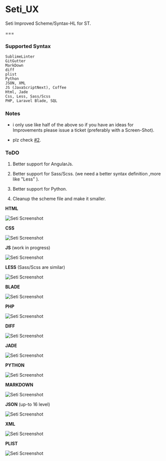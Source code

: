 # Seti_UX

Seti Improved Scheme/Syntax-HL for ST.

===

### Supported Syntax
```
SublimeLinter
GitGutter
MarkDown
diff
plist
Python
JSON, XML
JS (JavaScriptNext), Coffee
Html, Jade
Css, Less, Sass/Scss
PHP, Laravel Blade, SQL
```

### Notes

- i only use like half of the above so if you have an ideas for Improvements please issue a ticket (preferably with a Screen-Shot).

- plz check [#2](https://github.com/ctf0/Seti_UX/issues/2).

### ToDO

1. Better support for AngularJs.

2. Better support for Sass/Scss. (we need a better syntax definition ,more like "Less" ).

3. Better support for Python.

4. Cleanup the scheme file and make it smaller.

**HTML**

![Seti Screenshot](./ss/html.png)

**CSS**

![Seti Screenshot](./ss/css.png)

**JS** (work in progress)

![Seti Screenshot](./ss/js.png)

**LESS** (Sass/Scss are similar)

![Seti Screenshot](./ss/less.png)

**BLADE**

![Seti Screenshot](./ss/blade.png)

**PHP**

![Seti Screenshot](./ss/php.png)

**DIFF**

![Seti Screenshot](./ss/diff.png)

**JADE**

![Seti Screenshot](./ss/jade.png)

**PYTHON**

![Seti Screenshot](./ss/python.png)

**MARKDOWN**

![Seti Screenshot](./ss/md.png)

**JSON** (up-to 16 level)

![Seti Screenshot](./ss/json.png)

**XML**

![Seti Screenshot](./ss/xml.png)

**PLIST**

![Seti Screenshot](./ss/plist.png)
